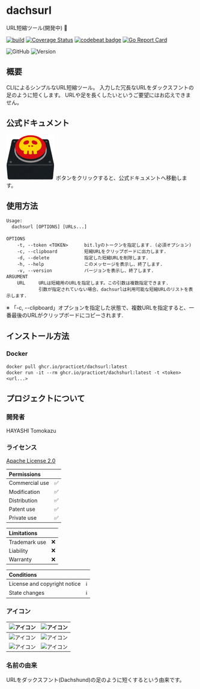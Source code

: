 # dachsurl
URL短縮ツール(開発中) :pleading_face:

<!-- https://www.apache.org/licenses/LICENSE-2.0 -->

[![build](https://github.com/practiceT/dachsurl/actions/workflows/build.yml/badge.svg)](https://github.com/practiceT/dachsurl/actions/workflows/build.yml)
[![Coverage Status](https://coveralls.io/repos/github/practiceT/dachsurl/badge.svg)](https://coveralls.io/github/practiceT/dachsurl)
[![codebeat badge](https://codebeat.co/badges/518faef1-bda5-47e1-9083-0414106885b8)](https://codebeat.co/projects/github-com-practicet-dachsurl-main)
[![Go Report Card](https://goreportcard.com/badge/github.com/practiceT/dachsurl)](https://goreportcard.com/report/github.com/practiceT/dachsurl)

![GitHub](https://img.shields.io/github/license/practiceT/dachsurl?style=plastic)
![Version](https://img.shields.io/badge/Version-0.1.38-informational)


## 概要
CLIによるシンプルなURL短縮ツール。
入力した冗長なURLをダックスフントの足のように短くします。
URLや足を長くしたいというご要望にはお応えできません。


## 公式ドキュメント
[![アイコン](./docs/static/images/war_bakuha_switch_off.png)](https://practicet.github.io/dachsurl/)
ボタンをクリックすると、公式ドキュメントへ移動します。


## 使用方法
```
Usage:
  dachsurl [OPTIONS] [URLs...]

OPTIONS
    -t, --token <TOKEN>      bit.lyのトークンを指定します. (必須オプション)
    -c, --clipboard          短縮URLをクリップボードに出力します.
    -d, --delete             指定した短縮URLを削除します.
    -h, --help               このメッセージを表示し、終了します.
    -v, --version            バージョンを表示し、終了します.
ARGUMENT
    URL     URLは短縮用のURLを指定します。この引数は複数指定できます.
            引数が指定されていない場合、dachsurlは利用可能な短縮URLのリストを表示します.
```
※ 「-c, --clipboard」オプションを指定した状態で、複数URLを指定すると、一番最後のURLがクリップボードにコピーされます.


## インストール方法
### Docker
```
docker pull ghcr.io/practicet/dachsurl:latest
docker run -it --rm ghcr.io/practicet/dachshurl:latest -t <token> <url...>
```

<!-- ### Homebrew

```
brew install practicet/brew/dachshurl
``` -->


## プロジェクトについて

### 開発者
HAYASHI Tomokazu

### ライセンス
[Apache License 2.0](http://www.apache.org/licenses/LICENSE-2.0)

| Permissions | |
| :--- | :---: |
| Commercial use | :white_check_mark: |
| Modification | :white_check_mark: |
| Distribution | :white_check_mark: |
| Patent use | :white_check_mark: |
| Private use | :white_check_mark: |

| Limitations | |
| :--- | :---: |
| Trademark use | :x: |
| Liability | :x: |
| Warranty | :x: |

| Conditions | |
| :--- | :---: |
| License and copyright notice | :information_source: |
| State changes | :information_source: |

### アイコン
| ![アイコン](./docs/static/images/dachsurl.svg) | ![アイコン](./docs/static/images/dachsurl.svg) |
| :---: | :---: |
| ![アイコン](./docs/static/images/dachsurl.svg) | ![アイコン](./docs/static/images/dachsurl.svg) |
| ![アイコン](./docs/static/images/dachsurl.svg) | ![アイコン](./docs/static/images/dachsurl.svg) |


### 名前の由来
URLをダックスフント(Dachshund)の足のように短くするという由来です。
